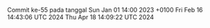 Commit ke-55 pada tanggal Sun Jan 01 14:00 2023 +0100
Fri Feb 16 14:43:06 UTC 2024
Thu Apr 18 14:09:22 UTC 2024
